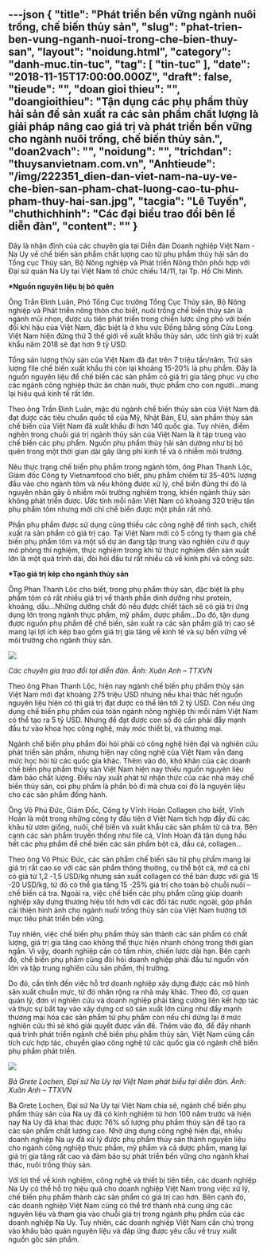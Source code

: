 ---json
{
    "title": "Phát triển bền vững ngành nuôi trồng, chế biến thủy sản",
    "slug": "phat-trien-ben-vung-nganh-nuoi-trong-che-bien-thuy-san",
    "layout": "noidung.html",
    "category": "danh-muc.tin-tuc",
    "tag": [
        "tin-tuc"
    ],
    "date": "2018-11-15T17:00:00.000Z",
    "draft": false,
    "tieude": "",
    "doan gioi thieu": "",
    "doangioithieu": "Tận dụng các phụ phẩm thủy hải sản để sản xuất ra các sản phẩm chất lượng là giải pháp nâng cao giá trị và phát triển bền vững cho ngành nuôi trồng, chế biến thủy sản.",
    "doan2vach": "",
    "noidung": "",
    "trichdan": "thuysanvietnam.com.vn",
    "Anhtieude": "/img/222351_dien-dan-viet-nam-na-uy-ve-che-bien-san-pham-chat-luong-cao-tu-phu-pham-thuy-hai-san.jpg",
    "tacgia": "Lê Tuyến",
    "chuthichhinh": "Các đại biểu trao đổi bên lề diễn đàn",
    "__content__": ""
}
---
<p>Đ&acirc;y l&agrave; nhận định của c&aacute;c chuy&ecirc;n gia tại Diễn đ&agrave;n Doanh nghiệp Việt Nam - Na Uy về chế biến sản phẩm chất lượng cao từ phụ phẩm thủy hải sản do Tổng cục Thủy sản, Bộ N&ocirc;ng nghiệp v&agrave; Ph&aacute;t triển N&ocirc;ng th&ocirc;n phối hợp với Đại sứ qu&aacute;n Na Uy tại Việt Nam tổ chức chiều 14/11, tại Tp. Hồ Ch&iacute; Minh.&nbsp;</p>

<p><strong>*Nguồn nguy&ecirc;n liệu bị bỏ qu&ecirc;n</strong></p>

<p>&Ocirc;ng Trần Đ&igrave;nh Lu&acirc;n, Ph&oacute; Tổng Cục trưởng Tổng Cục Thủy sản, Bộ N&ocirc;ng nghiệp v&agrave; Ph&aacute;t triển n&ocirc;ng th&ocirc;n cho biết, nu&ocirc;i trồng chế biến thủy sản l&agrave; ng&agrave;nh mũi nhọn, được ưu ti&ecirc;n ph&aacute;t triển trong chiến lược ứng ph&oacute; với biến đổi kh&iacute; hậu của Việt Nam, đặc biệt l&agrave; ở khu vực Đồng bằng s&ocirc;ng Cửu Long. Việt Nam hiện đứng thứ 3 thế giới về xuất khẩu thủy sản, ước t&iacute;nh gi&aacute; trị xuất khẩu năm 2018 sẽ đạt hơn 9 tỷ USD.&nbsp;</p>

<p>Tổng sản lượng thủy sản của Việt Nam đ&atilde; đạt tr&ecirc;n 7 triệu tấn/năm. Trừ sản lượng file chế biến xuất khẩu th&igrave; c&ograve;n lại khoảng 15-20% l&agrave; phụ phẩm. Đ&acirc;y l&agrave; nguồn nguy&ecirc;n liệu để chế biến c&aacute;c sản phẩm c&oacute; gi&aacute; trị gia tăng phục vụ cho c&aacute;c ng&agrave;nh c&ocirc;ng nghiệp thức ăn chăn nu&ocirc;i, thực phẩm cho con người&hellip;mang lại hiệu quả kinh tế rất lớn.&nbsp;</p>

<p>Theo &ocirc;ng Trần Đ&igrave;nh Lu&acirc;n, mặc d&ugrave; ng&agrave;nh chế biến thủy sản của Việt Nam đ&atilde; đạt được c&aacute;c ti&ecirc;u chuẩn quốc tế của Mỹ, Nhật Bản, EU, sản phẩm thủy sản chế biến của Việt Nam đ&atilde; xuất khẩu đi hơn 140 quốc gia. Tuy nhi&ecirc;n, điểm nghẽn trong chuỗi gi&aacute; trị ng&agrave;nh thủy sản của Việt Nam l&agrave; &iacute;t tập trung v&agrave;o chế biến c&aacute;c phụ phẩm. Nguồn phụ phẩm thủy hải sản dường như bị bỏ qu&ecirc;n trong một thời gian d&agrave;i g&acirc;y l&atilde;ng ph&iacute; kinh tế v&agrave; &ocirc; nhiễm m&ocirc;i trường.&nbsp;</p>

<p>N&ecirc;u thực trạng chế biến phụ phẩm trong ng&agrave;nh t&ocirc;m, &ocirc;ng Phan Thanh Lộc, Gi&aacute;m đốc C&ocirc;ng ty Vietnamfood cho biết, phụ phẩm chiếm từ 35-40% lượng đầu v&agrave;o cho ng&agrave;nh t&ocirc;m v&agrave; nếu kh&ocirc;ng được xử l&yacute;, chế biến đ&uacute;ng th&igrave; đ&oacute; l&agrave; nguy&ecirc;n nh&acirc;n g&acirc;y &ocirc; nhiễm m&ocirc;i trường nghi&ecirc;m trọng, khiến ng&agrave;nh thủy sản kh&ocirc;ng ph&aacute;t triển được. Ước t&iacute;nh mỗi năm Việt Nam c&oacute; khoảng 320 triệu tấn phụ phẩm t&ocirc;m nhưng mới chỉ chế biến được một phần rất nhỏ.&nbsp;</p>

<p>Phần phụ phẩm được sử dụng cũng thiếu c&aacute;c c&ocirc;ng nghệ để tinh sạch, chiết xuất ra sản phẩm c&oacute; gi&aacute; trị cao. Tại Việt Nam mới c&oacute; 5 c&ocirc;ng ty tham gia chế biến phụ phẩm t&ocirc;m v&agrave; một số dự &aacute;n đang tập trung v&agrave;o nghi&ecirc;n cứu ở quy m&ocirc; ph&ograve;ng th&iacute; nghiệm, thực nghiệm trong khi từ thực nghiệm đến sản xuất lớn l&agrave; một qu&aacute; tr&igrave;nh d&agrave;i, đ&ograve;i hỏi đầu tư rất nhiều cả về kinh ph&iacute; v&agrave; c&ocirc;ng sức.&nbsp;</p>

<p><strong>*Tạo gi&aacute; trị k&eacute;p cho ng&agrave;nh thủy sản&nbsp;</strong></p>

<p>&Ocirc;ng Phan Thanh Lộc cho biết, trong phụ phẩm thủy sản, đặc biệt l&agrave; phụ phẩm t&ocirc;m c&oacute; rất nhiều gi&aacute; trị về th&agrave;nh phần dinh dưỡng như protein, kho&aacute;ng, dầu&hellip;Những dưỡng chất đ&oacute; nếu được chiết t&aacute;ch sẽ c&oacute; gi&aacute; trị ứng dụng lớn trong ng&agrave;nh thực phầm, mỹ phẩm, dược phẩm&hellip;Do đ&oacute;, tận dụng được nguồn phụ phẩm để chế biến, sản xuất ra c&aacute;c sản phẩm gi&aacute; trị cao sẽ mang lại lợi &iacute;ch k&eacute;p bao gồm gi&aacute; trị gia tăng về kinh tế v&agrave; sự bền vững về m&ocirc;i trường cho ng&agrave;nh thủy sản.</p>

<p><img src="https://image.bnews.vn/MediaUpload/Content/2018/11/14/222430_dien-dan-viet-nam-na-uy-ve-che-bien-san-pham-chat-luong-cao-tu-phu-pham-thuy-hai-san.jpg" /></p>

<p><em>C&aacute;c chuy&ecirc;n gia trao đổi tại diễn đ&agrave;n. Ảnh: Xu&acirc;n Anh &ndash; TTXVN</em>&nbsp;</p>

<p>Theo &ocirc;ng Phan Thanh Lộc, hiện nay ng&agrave;nh chế biến phụ phẩm thủy sản Việt Nam mới đạt khoảng 275 triệu USD nhưng nếu khai th&aacute;c hết nguồn nguy&ecirc;n liệu hiện c&oacute; th&igrave; gi&aacute; trị đạt được c&oacute; thể l&ecirc;n tới 2 tỷ USD. C&ograve;n nếu ứng dụng chế biến phụ phẩm của to&agrave;n ng&agrave;nh n&ocirc;ng nghiệp th&igrave; mỗi năm Việt Nam c&oacute; thể tạo ra 5 tỷ USD. Nhưng để đạt được con số đ&oacute; cần phải đẩy mạnh đầu tư v&agrave;o khoa học c&ocirc;ng nghệ, m&aacute;y m&oacute;c thiết bị, v&agrave; thương mại.&nbsp;</p>

<p>Ng&agrave;nh chế biến phụ phẩm đ&ograve;i hỏi phải c&oacute; c&ocirc;ng nghệ hiện đại v&agrave; nghi&ecirc;n cứu ph&aacute;t triển sản phẩm, nhưng hiện nay c&ocirc;ng nghệ của Việt Nam vẫn đang mức học hỏi từ c&aacute;c quốc gia kh&aacute;c. Th&ecirc;m v&agrave;o đ&oacute;, kh&oacute; khăn của c&aacute;c doanh chế biến phụ phẩm thủy sản Việt Nam hiện nay thiếu nguồn nguy&ecirc;n liệu đảm bảo chất lượng. Điều n&agrave;y xuất ph&aacute;t từ nhận thức của c&aacute;c nh&agrave; m&aacute;y chế biến thủy sản, coi phụ phẩm l&agrave; phần bỏ đi m&agrave; chưa coi đ&oacute; l&agrave; nguy&ecirc;n liệu cho c&aacute;c sản phẩm đồng h&agrave;nh.&nbsp;</p>

<p>&Ocirc;ng V&otilde; Ph&uacute; Đức, Gi&aacute;m Đốc, C&ocirc;ng ty Vĩnh Ho&agrave;n Collagen cho biết, Vĩnh Ho&agrave;n l&agrave; một trong những c&ocirc;ng ty đầu ti&ecirc;n ở Việt Nam t&iacute;ch hợp đầy đủ c&aacute;c kh&acirc;u từ ươm giống, nu&ocirc;i, chế biến v&agrave; xuất khẩu c&aacute;c sản phẩm từ c&aacute; tra. B&ecirc;n cạnh c&aacute;c sản phẩm truyền thống như file c&aacute;, Vĩnh Ho&agrave;n đ&atilde; tận dụng hầu hết c&aacute;c phụ phẩm để chế biến c&aacute;c sản phẩm bột c&aacute;, dầu c&aacute;, collagen&hellip;&nbsp;</p>

<p>Theo &ocirc;ng V&otilde; Ph&uacute;c Đức, c&aacute;c sản phẩm chế biến s&acirc;u từ phụ phẩm mang lại gi&aacute; trị rất cao so với c&aacute;c sản phẩm th&ocirc;ng thường, cụ thể bột c&aacute;, mỡ c&aacute; chỉ c&oacute; gi&aacute; từ 1,2 -1,5 USD/kg nhưng sản xuất collagen c&oacute; thể b&aacute;n được với gi&aacute; 15 -20 USD/kg, từ đ&oacute; c&oacute; thể gia tăng 15 -25% gi&aacute; trị cho to&agrave;n bộ chuỗi nu&ocirc;i &ndash; chế biến c&aacute; tra. Ngo&agrave;i ra, việc chế biến c&aacute;c phụ phẩm cũng gi&uacute;p doanh nghiệp x&acirc;y dựng thương hiệu tốt hơn với c&aacute;c đối t&aacute;c nước ngo&agrave;i, g&oacute;p phần cải thiện h&igrave;nh ảnh cho ng&agrave;nh nu&ocirc;i trồng thủy sản của Việt Nam hướng tới mục ti&ecirc;u ph&aacute;t triển bền vững.&nbsp;</p>

<p>Tuy nhi&ecirc;n, việc chế biến phụ phẩm thủy sản th&agrave;nh c&aacute;c sản phẩm c&oacute; chất lượng, gi&aacute; trị gia tăng cao kh&ocirc;ng thể thực hiện nhanh ch&oacute;ng trong thời gian ngắn. V&igrave; vậy, doanh nghiệp cần c&oacute; tầm nh&igrave;n, chiến lược d&agrave;i hạn. B&ecirc;n cạnh đ&oacute;, chế biến phụ phẩm cũng đ&ograve;i hỏi doanh nghiệp phải đầu tư nguồn vốn lớn v&agrave; tập trung nghi&ecirc;n cứu sản phẩm, thị trường.&nbsp;</p>

<p>Do đ&oacute;, cần t&iacute;nh đến việc hỗ trợ doanh nghiệp x&acirc;y dựng được c&aacute;c m&ocirc; h&igrave;nh sản xuất chuẩn mực, từ đ&oacute; nh&acirc;n rộng ra nh&agrave; m&aacute;y kh&aacute;c. Theo đ&oacute;, cơ quan quản l&yacute;, đơn vị nghi&ecirc;n cứu v&agrave; doanh nghiệp phải tăng cường li&ecirc;n kết hợp t&aacute;c v&agrave; thực sự bắt tay v&agrave;o x&acirc;y dựng cơ sở sản xuất lớn cũng như đẩy mạnh thương mại h&oacute;a c&aacute;c sản phẩm từ phụ phẩm c&ograve;n nếu chỉ dừng lại ở mức nghi&ecirc;n cứu th&igrave; sẽ kh&oacute; giải quyết được vấn đề. Th&ecirc;m v&agrave;o đ&oacute;, để đẩy nhanh qu&aacute; tr&igrave;nh ph&aacute;t triển ng&agrave;nh chế biến phụ phẩm thủy sản, Việt Nam cũng cần t&iacute;ch cực hợp t&aacute;c, chuyển giao c&ocirc;ng nghệ từ c&aacute;c quốc gia c&oacute; ng&agrave;nh chế biến phụ phẩm ph&aacute;t triển.</p>

<p><img src="https://image.bnews.vn/MediaUpload/Content/2018/11/14/222407_dien-dan-viet-nam-nauy-ve-che-bien-san-pham-chat-luong-cao-tu-phu-pham-thuy-hai-san.jpg" /></p>

<p><em>B&agrave; Grete Lochen, Đại sứ Na Uy tại Việt Nam ph&aacute;t biểu tại diễn đ&agrave;n. Ảnh: Xu&acirc;n Anh &ndash; TTXVN</em>&nbsp;</p>

<p>B&agrave; Grete Lochen, Đại sứ Na Uy tại Việt Nam chia sẻ, ng&agrave;nh chế biến phụ phẩm thủy sản của Na uy đ&atilde; c&oacute; kinh nghiệm từ hơn 100 năm trước v&agrave; hiện nay Na Uy đ&atilde; khai th&aacute;c được 76% số lượng phụ phẩm thủy sản để tạo ra c&aacute;c sản phẩm chất lượng cao. Nhờ ứng dụng c&ocirc;ng nghệ hiện đại, nhiều doanh nghiệp Na uy đ&atilde; xử l&yacute; được phụ phẩm thủy sản th&agrave;nh nguy&ecirc;n liệu cho ng&agrave;nh c&ocirc;ng nghiệp thực phẩm, mỹ phẩm v&agrave; cả dược phẩm, mang lại gi&aacute; trị gia tăng rất cao v&agrave; đảm bảo sự ph&aacute;t triển bền vững cho ng&agrave;nh khai th&aacute;c, nu&ocirc;i trồng thủy sản.&nbsp;</p>

<p>Với lợi thế về kinh nghiệm, c&ocirc;ng nghệ v&agrave; thiết bị ti&ecirc;n tiến, c&aacute;c doanh nghiệp Na Uy c&oacute; thể hỗ trợ hiệu quả cho doanh nghiệp Việt Nam trong việc xử l&yacute;, chế biến phụ phẩm th&agrave;nh c&aacute;c sản phẩm c&oacute; gi&aacute; trị cao hơn. B&ecirc;n cạnh đ&oacute;, c&aacute;c doanh nghiệp Việt Nam cũng c&oacute; thể trở th&agrave;nh nh&agrave; cung ứng c&aacute;c nguy&ecirc;n liệu v&agrave; tham gia v&agrave;o chuỗi gi&aacute; trị trong ng&agrave;nh phụ phẩm của c&aacute;c doanh nghiệp Na Uy. Tuy nhi&ecirc;n, c&aacute;c doanh nghiệp Việt Nam cần ch&uacute; trọng v&agrave;o kh&acirc;u bảo quản nguy&ecirc;n liệu v&agrave; đ&aacute;p ứng được y&ecirc;u cầu về truy xuất nguồn gốc sản phẩm.</p>
